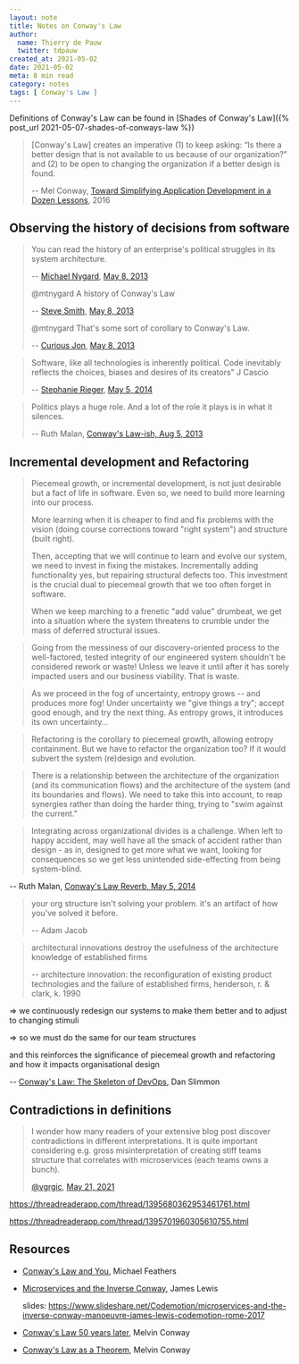 ```yaml
---
layout: note
title: Notes on Conway's Law
author:
  name: Thierry de Pauw
  twitter: tdpauw
created_at: 2021-05-02
date: 2021-05-02
meta: 8 min read
category: notes
tags: [ Conway's Law ]
---
```


Definitions of Conway's Law can be found in [Shades of Conway's Law]({% post_url 2021-05-07-shades-of-conways-law %})

> [Conway's Law] creates an imperative (1) to keep asking: “Is there a better design that is not available to us because of our organization?” and (2) to be open to changing the organization if a better design is found.
>
> -- Mel Conway, [Toward Simplifying Application Development in a Dozen Lessons](http://melconway.com/Home/pdf/simplify.pdf), 2016

## Observing the history of decisions from software

> You can read the history of an enterprise's political struggles in its system architecture.
>
> -- [Michael Nygard](https://twitter.com/mtnygard), [May 8, 2013](https://twitter.com/mtnygard/status/332131878830211073)
>
> @mtnygard A history of Conway's Law
>
> -- [Steve Smith](https://twitter.com/SteveSmith_Tech), [May 8, 2013](https://twitter.com/SteveSmith_Tech/status/332146069221810176)
>
> @mtnygard That's some sort of corollary to Conway's Law.
>
> -- [Curious Jon](https://twitter.com/jmbroad), [May 8, 2013](https://twitter.com/jmbroad/status/332132484902948866)


> Software, like all technologies is inherently political. Code inevitably reflects the choices, biases and desires of its creators" J Cascio
>
> -- [Stephanie Rieger](https://twitter.com/stephanierieger/status/463328024591478784?s=20), [May 5, 2014](https://twitter.com/stephanierieger/status/463328024591478784?s=20)

> Politics plays a huge role. And a lot of the role it plays is in what it silences.
>
> -- Ruth Malan, [Conway's Law-ish, Aug 5, 2013](https://web.archive.org/web/20200621234405/http://www.ruthmalan.com:80/Journal/2013/2013JournalMay.htm#Conways_Law_ish)

## Incremental development and Refactoring

> Piecemeal growth, or incremental development, is not just desirable but a fact of life in software. Even so, we need to build more learning into our process.
>
> More learning when it is cheaper to find and fix problems with the vision (doing course corrections toward "right system") and structure (built right).
>
> Then, accepting that we will continue to learn and evolve our system, we need to invest in fixing the mistakes. Incrementally adding functionality yes, but repairing structural defects too. This investment is the crucial dual to piecemeal growth that we too often forget in software.
>
> When we keep marching to a frenetic "add value" drumbeat, we get into a situation where the system threatens to crumble under the mass of deferred structural issues.


> Going from the messiness of our discovery-oriented process to the well-factored, tested integrity of our engineered system shouldn't be considered rework or waste! Unless we leave it until after it has sorely impacted users and our business viability. That is waste.


> As we proceed in the fog of uncertainty, entropy grows -- and produces more fog! Under uncertainty we "give things a try"; accept good enough, and try the next thing. As entropy grows, it introduces its own uncertainty...


> Refactoring is the corollary to piecemeal growth, allowing entropy containment. But we have to refactor the organization too? If it would subvert the system (re)design and evolution.


> There is a relationship between the architecture of the organization (and its communication flows) and the architecture of the system (and its boundaries and flows). We need to take this into account, to reap synergies rather than doing the harder thing, trying to "swim against the current."


> Integrating across organizational divides is a challenge. When left to happy accident, may well have all the smack of accident rather than design - as in, designed to get more what we want, looking for consequences so we get less unintended side-effecting from being system-blind.

-- Ruth Malan, [Conway's Law Reverb, May 5, 2014](https://www.ruthmalan.com/Journal/2014/2014JournalMay.htm)

> your org structure isn't solving your problem.
> it's an artifact of how you've solved it before.
>
> -- Adam Jacob

> architectural innovations destroy the usefulness of the architecture knowledge of established firms
>
> -- architecture innovation: the reconfiguration of existing product technologies and the failure of established firms, henderson, r. & clark, k. 1990

=> we continuously redesign our systems to make them better and to adjust to changing stimuli

=> so we must do the same for our team structures

and this reinforces the significance of piecemeal growth and refactoring and how it impacts organisational design

-- [Conway's Law: The Skeleton of DevOps](https://www.slideshare.net/danslimmon/conways-law-the-skeleton-of-devops), Dan Slimmon

## Contradictions in definitions

> I wonder how many readers of your extensive blog post discover contradictions in different interpretations.
> It is quite important considering e.g. gross misinterpretation of creating stiff teams structure that correlates with microservices (each teams owns a bunch).
>
> [@vgrgic](https://twitter.com/vgrgic),  [May 21, 2021](https://twitter.com/vgrgic/status/1395626485256364032?s=20)

https://threadreaderapp.com/thread/1395680362953461761.html

https://threadreaderapp.com/thread/1395701960305610755.html



## Resources

- [Conway's Law and You](https://www.youtube.com/watch?v=odJ8esf2h6E), Michael Feathers
- [Microservices and the Inverse Conway](https://www.youtube.com/watch?v=uamh7xppO3E), James Lewis

  slides: https://www.slideshare.net/Codemotion/microservices-and-the-inverse-conway-manoeuvre-james-lewis-codemotion-rome-2017

- [Conway's Law 50 years later](http://melconway.com/keynote/Presentation.pdf), Melvin Conway
- [Conway's Law as a Theorem](https://www.melconway.com/keynote/Theorem.pdf), Melvin Conway
